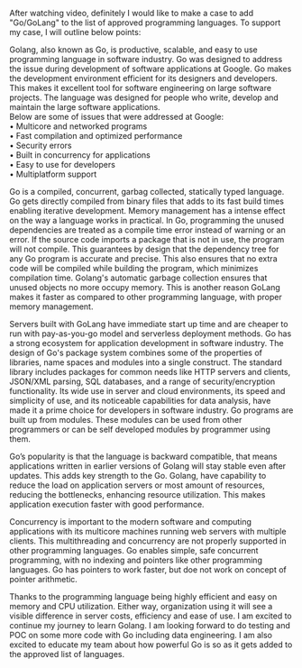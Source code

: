 After watching video, definitely I would like to make a case to add "Go/GoLang"  to the list of approved programming languages. To support my case, I will outline below points:

Golang, also known as Go, is productive, scalable, and easy to use programming language in software industry. Go was designed to address the issue during development of software applications at Google. Go makes the development environment efficient for its designers and developers. This makes it excellent tool for software engineering on large software projects. The language was designed for people who write, develop and maintain the large software applications.                                                                                                                                                                                                                              
Below are some of issues that were addressed at Google:                                                                                                                                                                                   
      • Multicore and networked programs                                                                                                                                                                                                  
      • Fast compilation and optimized performance                                                                                                                                                                                        
      • Security errors                                                                                                                                                                                                                   
      • Built in concurrency for applications                                                                                                                                                                                             
      • Easy to use for developers                                                                                                                                                                                                        
      • Multiplatform support                                                                                                                                                                                                             
      
Go is a compiled, concurrent, garbag collected, statically typed language. Go gets directly compiled from binary files that adds to its fast build times enabling iterative development. Memory management has a intense effect on the way a language works in practical.  In Go, programming the unused dependencies are treated as a compile time error instead of warning or an error. If the source code imports a package that is not in use, the program will not compile. This guarantees by design that the dependency tree for any Go program is accurate and precise. This also ensures that no extra code will be compiled while building the program, which minimizes compilation time. Golang's automatic garbage collection ensures that unused objects no more occupy memory. This is another reason GoLang makes it faster as compared to other programming language, with proper memory management.

Servers built with GoLang have immediate start up time and are cheaper to run with pay-as-you-go model and serverless deployment methods.
Go has a strong ecosystem for application development in software industry. The design of Go's package system combines some of the properties of libraries, name spaces and modules into a single construct. The standard library includes packages for common needs like HTTP servers and clients, JSON/XML parsing, SQL databases, and a range of security/encryption functionality. Its wide use in server and cloud environments, its speed and simplicity of use, and its noticeable capabilities for data analysis, have made it a prime choice for developers in software industry. Go programs are built up from modules. These modules can be used from other programmers or can be self developed modules by programmer using them.

Go’s popularity is that the language is backward compatible, that means applications written in earlier versions of Golang will stay stable even after updates. This adds key strength to the Go. Golang, have capability to reduce the load on application servers or most amount of resources, reducing the bottlenecks, enhancing resource utilization. This makes application execution faster with good performance. 

Concurrency is important to the modern software and computing applications with its multicore machines running web servers with multiple clients. This multithreading and concurrency are not properly supported in other programming languages. Go enables simple, safe concurrent programming, with no indexing and pointers like other programming languages. Go has pointers to work faster, but doe not work on concept of pointer arithmetic.

Thanks to the programming language being highly efficient and easy on memory and CPU utilization. Either way, organization using it will see a visible difference in server costs, efficiency and ease of use.
I am excited to continue my journey to learn Golang. I am looking forward to do testing and POC on some more code with Go including data engineering. I am also excited to educate my team about how powerful Go is so as it gets added to the approved list of languages.
